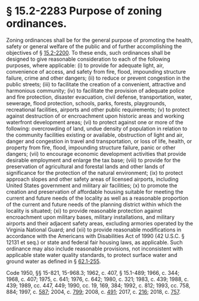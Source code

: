# § 15.2-2283 Purpose of zoning ordinances.

<p>Zoning ordinances shall be for the general purpose of promoting the health, safety or general welfare of the public and of further accomplishing the objectives of § <a href='/vacode/15.2-2200/'>15.2-2200</a>. To these ends, such ordinances shall be designed to give reasonable consideration to each of the following purposes, where applicable: (i) to provide for adequate light, air, convenience of access, and safety from fire, flood, impounding structure failure, crime and other dangers; (ii) to reduce or prevent congestion in the public streets; (iii) to facilitate the creation of a convenient, attractive and harmonious community; (iv) to facilitate the provision of adequate police and fire protection, disaster evacuation, civil defense, transportation, water, sewerage, flood protection, schools, parks, forests, playgrounds, recreational facilities, airports and other public requirements; (v) to protect against destruction of or encroachment upon historic areas and working waterfront development areas; (vi) to protect against one or more of the following: overcrowding of land, undue density of population in relation to the community facilities existing or available, obstruction of light and air, danger and congestion in travel and transportation, or loss of life, health, or property from fire, flood, impounding structure failure, panic or other dangers; (vii) to encourage economic development activities that provide desirable employment and enlarge the tax base; (viii) to provide for the preservation of agricultural and forestal lands and other lands of significance for the protection of the natural environment; (ix) to protect approach slopes and other safety areas of licensed airports, including United States government and military air facilities; (x) to promote the creation and preservation of affordable housing suitable for meeting the current and future needs of the locality as well as a reasonable proportion of the current and future needs of the planning district within which the locality is situated; (xi) to provide reasonable protection against encroachment upon military bases, military installations, and military airports and their adjacent safety areas, excluding armories operated by the Virginia National Guard; and (xii) to provide reasonable modifications in accordance with the Americans with Disabilities Act of 1990 (42 U.S.C. § 12131 et seq.) or state and federal fair housing laws, as applicable. Such ordinance may also include reasonable provisions, not inconsistent with applicable state water quality standards, to protect surface water and ground water as defined in § <a href='/vacode/62.1-255/'>62.1-255</a>.</p><p>Code 1950, §§ 15-821, 15-968.3; 1962, c. 407, § 15.1-489; 1966, c. 344; 1968, c. 407; 1975, c. 641; 1976, c. 642; 1980, c. 321; 1983, c. 439; 1988, c. 439; 1989, cc. 447, 449; 1990, cc. 19, 169, 384; 1992, c. 812; 1993, cc. 758, 884; 1997, c. <a href='http://lis.virginia.gov/cgi-bin/legp604.exe?971+ful+CHAP0587'>587</a>; 2004, c. <a href='http://lis.virginia.gov/cgi-bin/legp604.exe?041+ful+CHAP0799'>799</a>; 2008, c. <a href='http://lis.virginia.gov/cgi-bin/legp604.exe?081+ful+CHAP0491'>491</a>; 2017, c. <a href='http://lis.virginia.gov/cgi-bin/legp604.exe?171+ful+CHAP0216'>216</a>; 2018, c. <a href='http://lis.virginia.gov/cgi-bin/legp604.exe?181+ful+CHAP0757'>757</a>.</p>